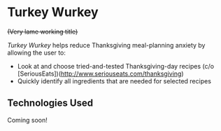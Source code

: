# Turkey Wurkey

~~(Very lame working title)~~

*Turkey Wurkey* helps reduce Thanksgiving meal-planning anxiety by allowing the user to:
* Look at and choose tried-and-tested Thanksgiving-day recipes (c/o [SeriousEats])(http://www.seriouseats.com/thanksgiving)
* Quickly identify all ingredients that are needed for selected recipes

## Technologies Used
Coming soon!


